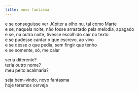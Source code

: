 ```yaml
---
title: novo fantasma
---
```


e se conseguisse ver Júpiter a olho nu, tal como Marte  
e se, naquela noite, não fosse arrastado pela melodia, apagado  
e se, na outra noite, tivesse escolhido cair no texto  
e se pudesse cantar o que escrevo, ao vivo  
e se desse o que pedia, sem fingir que tenho  
e se somente, só, me calar

seria diferente?  
teria outro nome?  
meu peito acalmaria?

seja bem-vindo, novo fantasma  
hoje teremos cerveja
